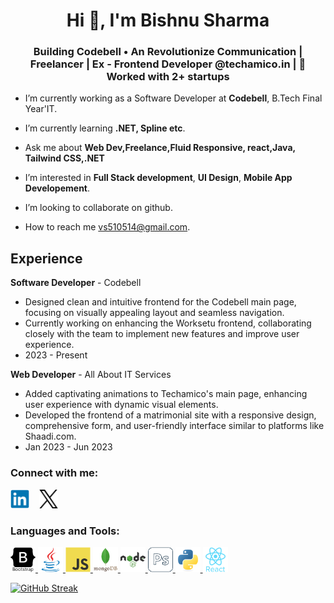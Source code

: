 <h1 align="center">Hi 👋, I'm Bishnu Sharma</h1>
<h3 align="center">Building Codebell • An Revolutionize Communication | Freelancer | Ex - Frontend Developer @techamico.in | 🚀 Worked with 2+ startups</h3>


-  I’m currently working as a Software Developer at **Codebell**, B.Tech Final Year'IT.

-  I’m currently learning **.NET, Spline etc**.

-  Ask me about **Web Dev,Freelance,Fluid Responsive, react,Java, Tailwind CSS,.NET**

-  I’m interested in **Full Stack development**, **UI Design**, **Mobile App Developement**.

-  I’m looking to collaborate on github.

-  How to reach me vs510514@gmail.com.

## Experience

**Software Developer** - Codebell
* Designed clean and intuitive frontend for the Codebell main page, focusing on visually appealing layout and seamless navigation.
* Currently working on enhancing the Worksetu frontend, collaborating closely with the team to implement new features and improve user experience.
* 2023 - Present

**Web Developer** - All About IT Services
* Added captivating animations to Techamico's main page, enhancing user experience with dynamic visual elements.
* Developed the frontend of a matrimonial site with a responsive design, comprehensive form, and user-friendly interface similar to platforms like Shaadi.com.
* Jan 2023 - Jun 2023

  
<h3 >Connect with me:</h3>

[<img src="https://raw.githubusercontent.com/devicons/devicon/master/icons/linkedin/linkedin-original.svg" alt="LinkedIn" width="30" height="30">](https://www.linkedin.com/in/vishnu-sharma-5091aa1b5/) &nbsp;&nbsp;
[<img src="https://raw.githubusercontent.com/devicons/devicon/master/icons/twitter/twitter-original.svg" alt="Twitter" width="30" height="30">](https://twitter.com/Vishnu50817329)




<h3 align="left">Languages and Tools:</h3>
<p align="left"> <a href="https://getbootstrap.com" target="_blank" rel="noreferrer"> <img src="https://raw.githubusercontent.com/devicons/devicon/master/icons/bootstrap/bootstrap-plain-wordmark.svg" alt="bootstrap" width="40" height="40"/> </a> <a href="https://www.cprogramming.com/" target="_blank" rel="noreferrer"> <img src="https://raw.githubusercontent.com/devicons/devicon/master/icons/java/java-original.svg" alt="java" width="40" height="40"/> </a> <a href="https://developer.mozilla.org/en-US/docs/Web/JavaScript" target="_blank" rel="noreferrer"> <img src="https://raw.githubusercontent.com/devicons/devicon/master/icons/javascript/javascript-original.svg" alt="javascript" width="40" height="40"/> </a> <a href="https://www.mongodb.com/" target="_blank" rel="noreferrer"> <img src="https://raw.githubusercontent.com/devicons/devicon/master/icons/mongodb/mongodb-original-wordmark.svg" alt="mongodb" width="40" height="40"/> </a> <a href="https://nodejs.org" target="_blank" rel="noreferrer"> <img src="https://raw.githubusercontent.com/devicons/devicon/master/icons/nodejs/nodejs-original-wordmark.svg" alt="nodejs" width="40" height="40"/> </a> <a href="https://www.photoshop.com/en" target="_blank" rel="noreferrer"> <img src="https://raw.githubusercontent.com/devicons/devicon/master/icons/photoshop/photoshop-line.svg" alt="photoshop" width="40" height="40"/> </a> <a href="https://www.python.org" target="_blank" rel="noreferrer"> <img src="https://raw.githubusercontent.com/devicons/devicon/master/icons/python/python-original.svg" alt="python" width="40" height="40"/> </a> <a href="https://reactjs.org/" target="_blank" rel="noreferrer"> <img src="https://raw.githubusercontent.com/devicons/devicon/master/icons/react/react-original-wordmark.svg" alt="react" width="40" height="40"/> </a> </p>

[![GitHub Streak](https://github-readme-streak-stats.herokuapp.com/?user=vishnusharma7&theme=merko)](https://git.io/streak-stats)



